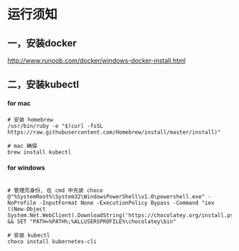 # 运行须知  

## 一，安装docker

http://www.runoob.com/docker/windows-docker-install.html


## 二，安装kubectl
#### for mac
```
# 安装 homebrew
/usr/bin/ruby -e "$(curl -fsSL https://raw.githubusercontent.com/Homebrew/install/master/install)"

# mac 确保 
brew install kubectl
```
#### for windows
```

# 管理员身份, 在 cmd 中先装 choco
@"%SystemRoot%\System32\WindowsPowerShell\v1.0\powershell.exe" -NoProfile -InputFormat None -ExecutionPolicy Bypass -Command "iex ((New-Object System.Net.WebClient).DownloadString('https://chocolatey.org/install.ps1'))" && SET "PATH=%PATH%;%ALLUSERSPROFILE%\chocolatey\bin"

# 安装 kubectl
choco install kubernetes-cli
```
